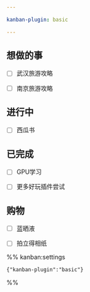 ```yaml
---

kanban-plugin: basic

---
```


## 想做的事

- [ ] 武汉旅游攻略
- [ ] 南京旅游攻略


## 进行中

- [ ] 西瓜书


## 已完成

- [ ] GPU学习
- [ ] 更多好玩插件尝试


## 购物

- [ ] 蓝晒液
- [ ] 拍立得相纸




%% kanban:settings
```
{"kanban-plugin":"basic"}
```
%%